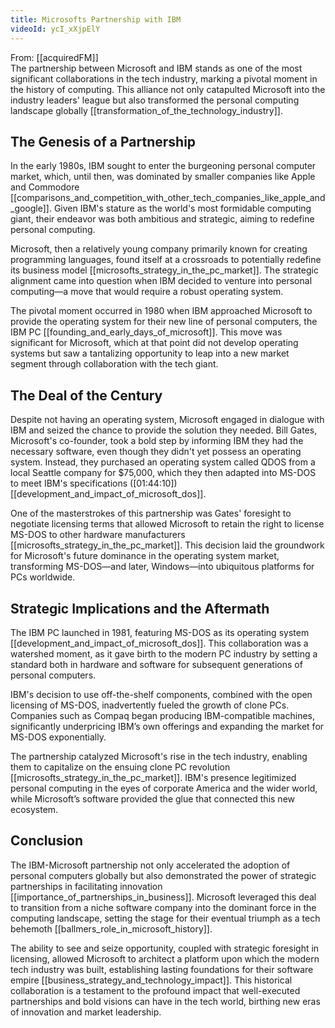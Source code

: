```yaml
---
title: Microsofts Partnership with IBM
videoId: ycI_xXjpElY
---
```


From: [[acquiredFM]] <br/> 
The partnership between Microsoft and IBM stands as one of the most significant collaborations in the tech industry, marking a pivotal moment in the history of computing. This alliance not only catapulted Microsoft into the industry leaders' league but also transformed the personal computing landscape globally [[transformation_of_the_technology_industry]].

## The Genesis of a Partnership

In the early 1980s, IBM sought to enter the burgeoning personal computer market, which, until then, was dominated by smaller companies like Apple and Commodore [[comparisons_and_competition_with_other_tech_companies_like_apple_and_google]]. Given IBM's stature as the world's most formidable computing giant, their endeavor was both ambitious and strategic, aiming to redefine personal computing.

Microsoft, then a relatively young company primarily known for creating programming languages, found itself at a crossroads to potentially redefine its business model [[microsofts_strategy_in_the_pc_market]]. The strategic alignment came into question when IBM decided to venture into personal computing—a move that would require a robust operating system.

The pivotal moment occurred in 1980 when IBM approached Microsoft to provide the operating system for their new line of personal computers, the IBM PC [[founding_and_early_days_of_microsoft]]. This move was significant for Microsoft, which at that point did not develop operating systems but saw a tantalizing opportunity to leap into a new market segment through collaboration with the tech giant.

## The Deal of the Century

Despite not having an operating system, Microsoft engaged in dialogue with IBM and seized the chance to provide the solution they needed. Bill Gates, Microsoft's co-founder, took a bold step by informing IBM they had the necessary software, even though they didn't yet possess an operating system. Instead, they purchased an operating system called QDOS from a local Seattle company for $75,000, which they then adapted into MS-DOS to meet IBM's specifications (<a class="yt-timestamp" data-t="01:44:10">[01:44:10]</a>) [[development_and_impact_of_microsoft_dos]].

One of the masterstrokes of this partnership was Gates' foresight to negotiate licensing terms that allowed Microsoft to retain the right to license MS-DOS to other hardware manufacturers [[microsofts_strategy_in_the_pc_market]]. This decision laid the groundwork for Microsoft's future dominance in the operating system market, transforming MS-DOS—and later, Windows—into ubiquitous platforms for PCs worldwide.

## Strategic Implications and the Aftermath

The IBM PC launched in 1981, featuring MS-DOS as its operating system [[development_and_impact_of_microsoft_dos]]. This collaboration was a watershed moment, as it gave birth to the modern PC industry by setting a standard both in hardware and software for subsequent generations of personal computers.

IBM's decision to use off-the-shelf components, combined with the open licensing of MS-DOS, inadvertently fueled the growth of clone PCs. Companies such as Compaq began producing IBM-compatible machines, significantly underpricing IBM’s own offerings and expanding the market for MS-DOS exponentially.

The partnership catalyzed Microsoft's rise in the tech industry, enabling them to capitalize on the ensuing clone PC revolution [[microsofts_strategy_in_the_pc_market]]. IBM's presence legitimized personal computing in the eyes of corporate America and the wider world, while Microsoft’s software provided the glue that connected this new ecosystem.

## Conclusion

The IBM-Microsoft partnership not only accelerated the adoption of personal computers globally but also demonstrated the power of strategic partnerships in facilitating innovation [[importance_of_partnerships_in_business]]. Microsoft leveraged this deal to transition from a niche software company into the dominant force in the computing landscape, setting the stage for their eventual triumph as a tech behemoth [[ballmers_role_in_microsoft_history]].

The ability to see and seize opportunity, coupled with strategic foresight in licensing, allowed Microsoft to architect a platform upon which the modern tech industry was built, establishing lasting foundations for their software empire [[business_strategy_and_technology_impact]]. This historical collaboration is a testament to the profound impact that well-executed partnerships and bold visions can have in the tech world, birthing new eras of innovation and market leadership.